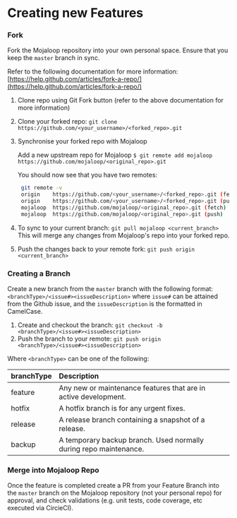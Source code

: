 # Creating new Features

### Fork

Fork the Mojaloop repository into your own personal space. Ensure that you keep the `master` branch in sync.

Refer to the following documentation for more information: [https://help.github.com/articles/fork-a-repo/](https://help.github.com/articles/fork-a-repo/)

1. Clone repo using Git Fork button \(refer to the above documentation for more information\)
2. Clone your forked repo: `git clone https://github.com/<your_username>/<forked_repo>.git`
3. Synchronise your forked repo with Mojaloop

   Add a new upstream repo for Mojaloop `$ git remote add mojaloop https://github.com/mojaloop/<original_repo>.git`

   You should now see that you have two remotes:

   ```bash
    git remote -v
    origin    https://github.com/<your_username>/<forked_repo>.git (fetch)
    origin    https://github.com/<your_username>/<forked_repo>.git (push)
    mojaloop  https://github.com/mojaloop/<original_repo>.git (fetch)
    mojaloop  https://github.com/mojaloop/<original_repo>.git (push)
   ```

4. To sync to your current branch: `git pull mojaloop <current_branch>` This will merge any changes from Mojaloop's repo into your forked repo.
5. Push the changes back to your remote fork: `git push origin <current_branch>`

### Creating a Branch

Create a new branch from the `master` branch with the following format: `<branchType>/<issue#><issueDescription>` where `issue#` can be attained from the Github issue, and the `issueDescription` is the formatted in CamelCase.

1. Create and checkout the branch: `git checkout -b <branchType>/<issue#><issueDescription>` 
2. Push the branch to your remote: `git push origin <branchType>/<issue#><issueDescription>`

Where `<branchType>` can be one of the following:

| branchType | Description |
| :--- | :--- |
| feature | Any new or maintenance features that are in active development. |
| hotfix | A hotfix branch is for any urgent fixes. |
| release | A release branch containing a snapshot of a release. |
| backup | A temporary backup branch. Used normally during repo maintenance. |

### Merge into Mojaloop Repo

Once the feature is completed create a PR from your Feature Branch into the `master` branch on the Mojaloop repository \(not your personal repo\) for approval, and check validations \(e.g. unit tests, code coverage, etc executed via CircieCI\).

